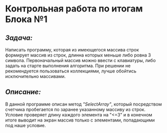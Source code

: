 # Контрольная работа по итогам **Блока №1**

## *Задача:*

Написать программу, которая из имеющегося массива строк формирует массив из строк, длинна которых меньше либо ровна 3 символа.
Первоначальный массив можно ввести с клавиатуры, либо задать на старте выполнения алгоритма. 
При решении не рекомендуется пользоваться коллекциями, лучше обойтись исключительно массивами.

## *Описание:*

В данной программе описан метод *"SelectArray"*, который посредством счетчика пробегается по заранее указанному массиву из строк. Условие проверяет длину каждого элемента  на "<=3" и в конечном итоге выводит на экран массив только с элементами, попадающими под наше условие.